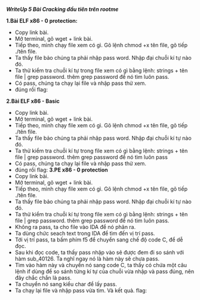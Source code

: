 _**WriteUp 5 Bài Cracking đầu tiên trên rootme**_  

**1.Bài ELF x86 - 0 protection:**    
- Copy link bài.
- Mở terminal, gõ wget + link bài.  
- Tiếp theo, mình chạy file xem có gì. Gõ lệnh chmod +x tên file, gõ tiếp ./tên file.
- Ta thấy file bảo chúng ta phải nhập pass word. Nhập đại chuỗi kí tự nào đó.
- Ta thử kiểm tra chuỗi kí tự trong file xem có gì bằng lệnh: strings + tên file | grep password. thêm grep password để nó tìm luôn pass.
- Có pass, chúng ta chạy lại file và nhập pass thử xem.
- đúng rồi
flag:

**2.Bài ELF x86 - Basic**  
- Copy link bài.
- Mở terminal, gõ wget + link bài.
- Tiếp theo, mình chạy file xem có gì. Gõ lệnh chmod +x tên file, gõ tiếp ./tên file.
- Ta thấy file bảo chúng ta phải nhập pass word. Nhập đại chuỗi kí tự nào đó.
- Ta thử kiểm tra chuỗi kí tự trong file xem có gì bằng lệnh: strings + tên file | grep password. thêm grep password để nó tìm luôn pass
- Có pass, chúng ta chạy lại file và nhập pass thử xem.
- đúng rồi
flag:
**3.PE x86 - 0 protection**
- Copy link bài.
- Mở terminal, gõ wget + link bài.
- Tiếp theo, mình chạy file xem có gì. Gõ lệnh chmod +x tên file, gõ tiếp ./tên file.
- Ta thấy file bảo chúng ta phải nhập pass word. Nhập đại chuỗi kí tự nào đó.
- Ta thử kiểm tra chuỗi kí tự trong file xem có gì bằng lệnh: strings + tên file | grep password. thêm grep password để nó tìm luôn pass.
- Không ra pass, ta cho file vào IDA để nó phân ra.
- Ta dùng chức seach text trong IDA để tìm đến vị trí pass.
- Tới vị trí pass, ta bấm phím f5 để chuyển sang chế độ code C, để dễ đọc.
- Sau khi đọc code, ta thấy pass nhập vào sẽ được đem đi so sánh với hàm sub_40126. Ta nghĩ ngay nó là hàm này sẽ chưa pass.
- Tìm vào hàm này và chuyển nó sang code C, ta thấy có chứa một câu lệnh if dùng để so sánh từng kí tự của chuỗi vừa nhập và pass đúng, nên đây chắc chắn là pass.
- Ta chuyển nó sang kiểu char để lấy pass.
- Ta chạy lại file và nhập pass vừa tìm. Và kết quả.
flag:

  
